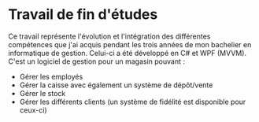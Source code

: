 # Travail de fin d'études


Ce travail représente l'évolution et l'intégration des différentes compétences que j'ai acquis pendant les trois années de mon bachelier en informatique de gestion.
Celui-ci a été développé en C# et WPF (MVVM).
C'est un logiciel de gestion pour un magasin pouvant : 
- Gérer les employés
- Gérer la caisse avec également un système de dépôt/vente 
- Gérer le stock
- Gérer les différents clients (un système de fidélité est disponible pour ceux-ci)
